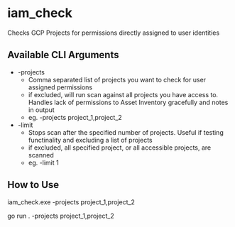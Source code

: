 # iam_check
Checks GCP Projects for permissions directly assigned to user identities

## Available CLI Arguments

* -projects
  * Comma separated list of projects you want to check for user assigned permissions
  * if excluded, will run scan against all projects you have access to. Handles lack of permissions to Asset Inventory gracefully and notes in output
  * eg. -projects project_1,project_2
* -limit
  * Stops scan after the specified number of projects. Useful if testing functinality and excluding a list of projects
  * if excluded, all specified project, or all accessible projects, are scanned
  * eg. -limit 1

## How to Use

iam_check.exe -projects project_1,project_2

go run . -projects project_1,project_2


